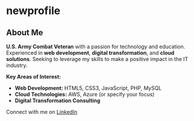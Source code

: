 # newprofile
## About Me

**U.S. Army Combat Veteran** with a passion for technology and education. Experienced in **web development**, **digital transformation**, and **cloud solutions**. Seeking to leverage my skills to make a positive impact in the IT industry.

**Key Areas of Interest:**

* **Web Development:** HTML5, CSS3, JavaScript, PHP, MySQL
* **Cloud Technologies:** AWS, Azure (or specify your focus)
* **Digital Transformation Consulting**

Connect with me on [LinkedIn](https://www.linkedin.com/in/your-profile-link) 
